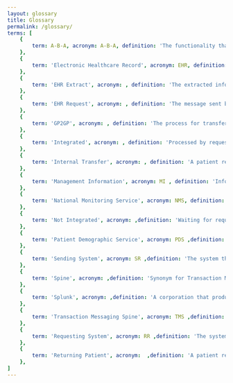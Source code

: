 ```yaml
---
layout: glossary
title: Glossary
permalink: /glossary/
terms: [
    {
        term: A-B-A, acronym: A-B-A, definition: 'The functionality that allows a Returning Patient’s EHR Extract to be integrated into the requesting primary care system. e.g. student going to university, then returning home'
    },
    {
        term: 'Electronic Healthcare Record', acronym: EHR, definition: 'A record of a patient’s primary care transferred between primary care organisations using the GP2GP solution'
    },
    {
        term: 'EHR Extract', acronym: , definition: 'The extracted information from a patient’s old GP practice electronic patient record that is to be sent to the patient’s new GP practice'
    },
    {
        term: 'EHR Request', acronym: , definition: 'The message sent by the Requesting system to the Sending system requesting the EHR Extract'
    },
    {
        term: 'GP2GP', acronym: , definition: 'The process for transferring EHR extracts between GP practices'
    },
    {
        term: 'Integrated', acronym: , definition: 'Processed by requesting practice staff and made available for clinicians'
    },
    {
        term: 'Internal Transfer', acronym: , definition: 'A patient registers with a General Practice surgery that shares a single patient database with the patient’s previous General Practice surgery'
    },
    {
        term: 'Management Information', acronym: MI , definition: 'Information recovered from permanent patient registrations or use of GP2GP, provided by suppliers, to be formatted into management reports'
    },
    {
        term: 'National Monitoring Service', acronym: NMS, definition: 'A Splunk instance that is used to store MI and TMS metadata'
    },
    {
        term: 'Not Integrated', acronym: ,definition: 'Waiting for requesting practice to  carry out the action of integration'
    },
    {
        term: 'Patient Demographic Service', acronym: PDS ,definition: 'The Spine sub-system that stores patient demographic data'
    },
    {
        term: 'Sending System', acronym: SR ,definition: 'The system that sends an EHR Extract, i.e. the system of the patient’s old practice'
    },
    {
        term: 'Spine', acronym: ,definition: 'Synonym for Transaction Messaging Spine (TMS)'
    },
    {
        term: 'Splunk', acronym: ,definition: 'A corporation that produces software for searching, monitoring, and analyzing machine-generated big data, via a Web-style interface'
    },
    {
        term: 'Transaction Messaging Spine', acronym: TMS ,definition: 'NHS core messaging infrastructure used to send GP2GP messages'
    },
    {
        term: 'Requesting System', acronym: RR ,definition: 'The system that requests an EHR Extract, i.e. the system of the patient’s new practice'
    },
    {
        term: 'Returning Patient', acronym:  ,definition: 'A patient registration where the requesting primary care system already has a pre-existing record for the patient, but the patient has subsequently been a permanent patient at a different primary health care provider'
    },  
]
---
```




	
